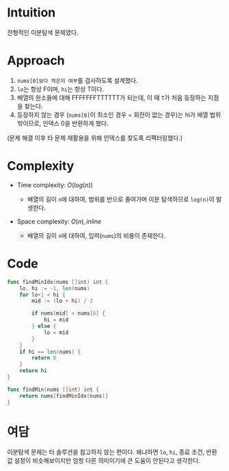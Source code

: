 # Intuition
전형적인 이분탐색 문제였다.

# Approach
1. `nums[0]보다 작은지 여부`를 검사하도록 설계했다.
2. `lo`는 항상 F이며, `hi`는 항상 T이다.
2. 배열의 원소들에 대해 FFFFFFFTTTTTT가 되는데, 이 때 `T`가 처음 등장하는 지점을 찾는다.
3. 등장하지 않는 경우 (`nums[0]`이 최소인 경우 = 회전이 없는 경우)는 hi가 배열 범위 밖이므로, 인덱스 0을 반환하게 했다.

(문제 해결 이후 타 문제 재활용을 위해 인덱스를 찾도록 리팩터링했다.)
# Complexity
- Time complexity: $O(log(n))$
    - 배열의 길이 `n`에 대하여, 범위를 반으로 줄여가며 이분 탐색하므로 `log(n)`이 발생한다.

- Space complexity: $O(n), inline$
    - 배열의 길이 `n`에 대하여, 입력(`nums`)의 비용이 존재한다.

# Code
```go
func findMinIdx(nums []int) int {
	lo, hi := -1, len(nums)
	for lo+1 < hi {
		mid := (lo + hi) / 2

		if nums[mid] < nums[0] {
			hi = mid
		} else {
			lo = mid
		}
	}
	if hi == len(nums) {
		return 0
	}
	return hi
}

func findMin(nums []int) int {
	return nums[findMinIdx(nums)]
}

```

# 여담
이분탐색 문제는 타 솔루션을 참고하지 않는 편이다. 왜냐하면 `lo`, `hi`, 종료 조건, 반환 값 설정이 비슷해보이지만 엄청 다른 의미이기에 큰 도움이 안된다고 생각한다.